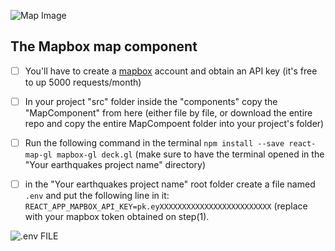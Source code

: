 
![Map Image](https://user-images.githubusercontent.com/59925070/184538551-1f5801b4-ab4f-436e-9b1a-0d4b69b946e2.png)

## The Mapbox map component

- [ ] You'll have to create a [mapbox](https://account.mapbox.com) account and obtain an API key (it's free to up 5000 requests/month)

- [ ] In your project "src" folder inside the "components" copy the "MapComponent" from here (either file by file, or download the entire repo and copy the entire MapCompoent folder into your project's folder)

- [ ] Run the following command in the terminal `npm install --save react-map-gl mapbox-gl deck.gl` (make sure to have the terminal opened in the "Your earthquakes project name" directory)

- [ ] in the "Your earthquakes project name" root folder create a file named `.env` and put the following line in it: `REACT_APP_MAPBOX_API_KEY=pk.eyXXXXXXXXXXXXXXXXXXXXXXXXX` (replace with your mapbox token obtained on step(1).

![.env FILE](https://user-images.githubusercontent.com/59925070/184538998-cdf38cbf-618f-4d5b-9db4-e5b4eec8bfb4.png)
